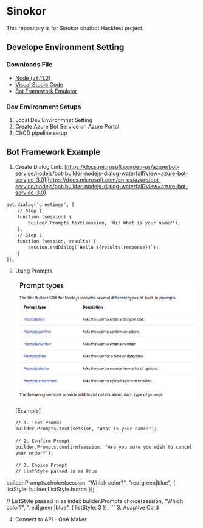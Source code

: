 # Sinokor
This repository is for Sinokor chatbot Hackfest project.

## Develope Environment Setting
### Downloads File
* [Node (v8.11.2)](https://nodejs.org/ko/)
* [Visual Studio Code](https://code.visualstudio.com/)
* [Bot Framework Emulator](https://github.com/Microsoft/BotFramework-Emulator/releases)

### Dev Environment Setups
1. Local Dev Environmnet Setting
2. Create Azure Bot Service on Azure Portal  
3. CI/CD pipeline setup

## Bot Framework Example
1. Create Dialog
Link: [https://docs.microsoft.com/en-us/azure/bot-service/nodejs/bot-builder-nodejs-dialog-waterfall?view=azure-bot-service-3.0](https://docs.microsoft.com/en-us/azure/bot-service/nodejs/bot-builder-nodejs-dialog-waterfall?view=azure-bot-service-3.0)
```
bot.dialog('greetings', [
    // Step 1
    function (session) {
        builder.Prompts.text(session, 'Hi! What is your name?');
    },
    // Step 2
    function (session, results) {
        session.endDialog(`Hello ${results.response}!`);
    }
]);
```

2. Using Prompts

    ![001](./images/001.png)

    [Example]
    ```
    // 1. Text Prompt
    builder.Prompts.text(session, "What is your name?");

    // 2. Confirm Prompt
    builder.Prompts.confirm(session, "Are you sure you wish to cancel your order?");

    // 3. Choice Prompt
    // ListStyle passed in as Enum
builder.Prompts.choice(session, "Which color?", "red|green|blue", { listStyle: builder.ListStyle.button });

// ListStyle passed in as index
builder.Prompts.choice(session, "Which color?", "red|green|blue", { listStyle: 3 });
    ```
3. Adaptive Card

4. Connect to API - QnA Maker
